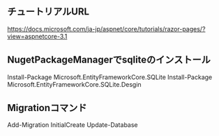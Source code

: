 ﻿## チュートリアルURL
https://docs.microsoft.com/ja-jp/aspnet/core/tutorials/razor-pages/?view=aspnetcore-3.1

## NugetPackageManagerでsqliteのインストール
Install-Package Microsoft.EntityFrameworkCore.SQLite
Install-Package Microsoft.EntityFrameworkCore.SQLite.Desgin

## Migrationコマンド
Add-Migration InitialCreate
Update-Database
